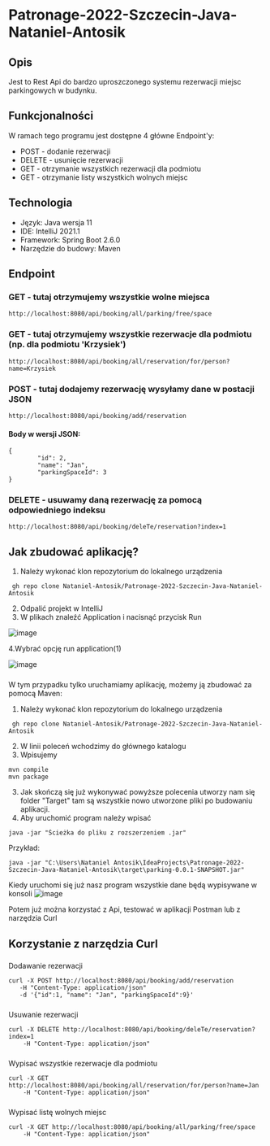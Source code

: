 # Patronage-2022-Szczecin-Java-Nataniel-Antosik
## Opis
Jest to Rest Api do bardzo uproszczonego systemu rezerwacji miejsc parkingowych w budynku.

## Funkcjonalności
W ramach tego programu jest dostępne 4 główne Endpoint'y:
* POST - dodanie rezerwacji
* DELETE - usunięcie rezerwacji
* GET - otrzymanie wszystkich rezerwacji dla podmiotu
* GET - otrzymanie listy wszystkich wolnych miejsc

## Technologia
* Język: Java wersja 11
* IDE: IntelliJ 2021.1
* Framework: Spring Boot 2.6.0
* Narzędzie do budowy: Maven

## Endpoint
### GET - tutaj otrzymujemy wszystkie wolne miejsca
```
http://localhost:8080/api/booking/all/parking/free/space
```
### GET - tutaj otrzymujemy wszystkie rezerwacje dla podmiotu (np. dla podmiotu 'Krzysiek')
```
http://localhost:8080/api/booking/all/reservation/for/person?name=Krzysiek
```
### POST - tutaj dodajemy rezerwację wysyłamy dane w postacji JSON
```
http://localhost:8080/api/booking/add/reservation
```
#### Body w wersji JSON:
```
{
        "id": 2,
        "name": "Jan",
        "parkingSpaceId": 3
}
```
### DELETE - usuwamy daną rezerwację za pomocą odpowiedniego indeksu 
```
http://localhost:8080/api/booking/deleTe/reservation?index=1
```

## Jak zbudować aplikację?
1. Należy wykonać klon repozytorium do lokalnego urządzenia
```
 gh repo clone Nataniel-Antosik/Patronage-2022-Szczecin-Java-Nataniel-Antosik
```
2. Odpalić projekt w IntelliJ
3. W plikach znaleźć Application i nacisnąć przycisk Run 

![image](https://user-images.githubusercontent.com/57491794/143784839-8321fe06-ea7a-4fd6-85fe-864336417349.png)

4.Wybrać opcję run application(1) 

![image](https://user-images.githubusercontent.com/57491794/143784816-825dd27f-55c6-406a-8b9f-bf0688a67528.png)
###
W tym przypadku tylko uruchamiamy aplikację, możemy ją zbudować za pomocą Maven:
1. Należy wykonać klon repozytorium do lokalnego urządzenia
```
 gh repo clone Nataniel-Antosik/Patronage-2022-Szczecin-Java-Nataniel-Antosik
```
2. W linii poleceń wchodzimy do głównego katalogu
3. Wpisujemy

```
mvn compile
mvn package
```
3. Jak skończą się już wykonywać powyższe polecenia utworzy nam się folder "Target" tam są wszystkie nowo utworzone pliki po budowaniu aplikacji.
4. Aby uruchomić program należy wpisać

```
java -jar "Ścieżka do pliku z rozszerzeniem .jar"
```
Przykład:
```
java -jar "C:\Users\Nataniel Antosik\IdeaProjects\Patronage-2022-Szczecin-Java-Nataniel-Antosik\target\parking-0.0.1-SNAPSHOT.jar"
```
Kiedy uruchomi się już nasz program wszystkie dane będą wypisywane w konsoli
![image](https://user-images.githubusercontent.com/57491794/143786276-91acf542-4b8b-4ac7-b6ca-55ece377a194.png)


Potem już można korzystać z Api, testować w aplikacji Postman lub z narzędzia Curl

## Korzystanie z narzędzia Curl 

### 
Dodawanie rezerwacji
```
curl -X POST http://localhost:8080/api/booking/add/reservation
   -H "Content-Type: application/json"
   -d '{"id":1, "name": "Jan", "parkingSpaceId":9}' 
```
### 
Usuwanie rezerwacji
```
curl -X DELETE http://localhost:8080/api/booking/deleTe/reservation?index=1
	-H "Content-Type: application/json" 
```
### 
Wypisać wszystkie rezerwacje dla podmiotu
```
curl -X GET http://localhost:8080/api/booking/all/reservation/for/person?name=Jan
	-H "Content-Type: application/json" 
```
### 
Wypisać listę wolnych miejsc
```
curl -X GET http://localhost:8080/api/booking/all/parking/free/space
	-H "Content-Type: application/json" 
```
